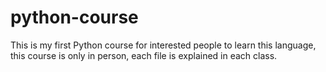 # python-course
This is my first Python course for interested people to learn this language, this course is only in person, each file is explained in each class.
